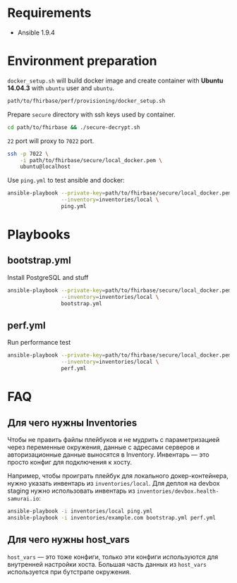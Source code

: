 # Requirements

* Ansible 1.9.4

# Environment preparation

`docker_setup.sh` will build docker image and create container
with __Ubuntu 14.04.3__ with `ubuntu` user and `ubuntu`.

```bash
path/to/fhirbase/perf/provisioning/docker_setup.sh
```

Prepare `secure` directory with ssh keys used by container.

```bash
cd path/to/fhirbase && ./secure-decrypt.sh
```

`22` port will proxy to `7022` port.

```bash
ssh -p 7022 \
    -i path/to/fhirbase/secure/local_docker.pem \
    ubuntu@localhost
```

Use `ping.yml` to test ansible and docker:

```bash
ansible-playbook --private-key=path/to/fhirbase/secure/local_docker.pem \
                 --inventory=inventories/local \
                 ping.yml
```

# Playbooks

## bootstrap.yml

Install PostgreSQL and stuff

```bash
ansible-playbook --private-key=path/to/fhirbase/secure/local_docker.pem \
                 --inventory=inventories/local \
                 bootstrap.yml
```

## perf.yml

Run performance test

```bash
ansible-playbook --private-key=path/to/fhirbase/secure/local_docker.pem \
                 --inventory=inventories/local \
                 perf.yml
```

# FAQ

## Для чего нужны Inventories

Чтобы не править файлы плейбуков и не мудрить с параметризацией через
переменные окружения, данные с адресами серверов и авторизационные
данные выносятся в Inventory. Инвентарь — это просто конфиг для
подключения к хосту.

Например, чтобы проиграть плейбук для локального докер-контейнера,
нужно указать инвентарь из `inventories/local`. Для деплоя на devbox
staging нужно использовать инвентарь из
`inventories/devbox.health-samurai.io`:

```bash
ansible-playbook -i inventories/local ping.yml
ansible-playbook -i inventories/example.com bootstrap.yml perf.yml
```

## Для чего нужны host_vars

`host_vars` — это тоже конфиги, только эти конфиги используются для
внутренней настройки хоста.
Большая часть данных из `host_vars` используется при бутстрапе
окружения.
